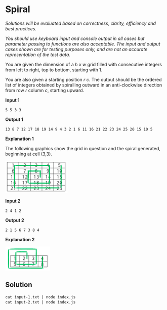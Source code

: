 # Spiral

*Solutions will be evaluated based on correctness, clarity, efficiency and best practices.*

*You should use keyboard input and console output in all cases but parameter passing to functions are also acceptable. The input and output cases shown are for testing purposes only, and are not an accurate representation of the test data.*

You are given the dimension of a *h x w* grid filled with consecutive integers from left to right, top to bottom, starting with 1.

You are also given a starting position *r c*. The output should be the ordered list of integers obtained by spiralling outward in an anti-clockwise direction from row *r* column *c*, starting upward.

**Input 1**

```
5 5 3 3
```

**Output 1**

```
13 8 7 12 17 18 19 14 9 4 3 2 1 6 11 16 21 22 23 24 25 20 15 10 5
```

**Explanation 1**

The following graphics show the grid in question and the spiral generated, beginning at cell (3,3).

![Explanation Grid 1](input-1.png)

**Input 2**

```
2 4 1 2
```

**Output 2**

```
2 1 5 6 7 3 8 4
```

**Explanation 2**

![Explanation Grid 2](input-2.png)

## Solution

```
cat input-1.txt | node index.js
cat input-2.txt | node index.js
```
